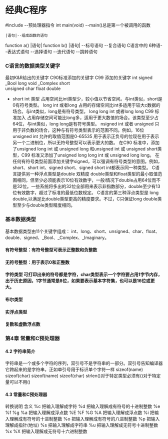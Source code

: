 # 经典C程序
#include  --预处理器指令
int main(void) --main()总是第一个被调用的函数

    |语句|--组成函数的语句
function a() 
    |语句|
function b() 
    |语句|
		--标号语句
		--复合语句
C语言中的
6种语--表达式语句
		--选择语句
		--迭代语句
		--跳转语句
### C语言的数据类型关键字

最初K&R给出的关键字   C90标准添加的关键字   C99 添加的关键字
int			signed			_Bool
long			void			_Complex
short						
unsigned
char
float
double
- short int 类型 占用空间比int类型少，较小值以节省空间。与int类似，short是0有符号类型。
long int 或者long 占用的存储空间比int多适用于较大c数据的场合。与int类似，long是有符号类型。
long long int 或者long long C99 标准加入 占用存储空间可能比long多，适用于更大数值的场合。该类型至少占64位，与int类似，long long是有符号类型。
nsigned int 或者 unsigned 只用于非负数的场合，这种与有符号类型表示的范围不同。例如，16位 unsigned int 允许的取值范围是0-65535 用于表示正负号的位现在用于表示另一个二进制位，所以无符号整型可以表示更大的数。
在C90 标准中，添加了unsigned long int 或 unsigned long 和unsigned int 或 unsigned short类型，C99 标准又添加了unsigned long long int 或 unsigned long long。
在任何有符号类型前面添加关键字signed，可以强调有符号类型的意图。例如，short、short int、signed short、signed short int都表示同一种类型。
C语言提供另一种浮点类型是double 双精度 double类型和float类型的最小取值范围相同，但至少必须能表示10位有效数字，一般i情况下double占用64位而不是32位。一些系统将多出的32位全部用来表示非指数部分，double至少有13位有效数字，超过了标准的最低位数规定。  C语言的第三种浮点类型是 long double,以满足比double类型更高的精度要求。不过，C只保证long double类型至少与double类型精度相同。

### 基本数据类型
基本数据类型由11个关键字组成：
int、long、short、unsigned、char、float、double、signed、_Bool、_Complex、_Imaginary。
#### 有符号整型：有符号整型可表示正整数和负整数
#### 无符号整型：用于表示0和正整数
#### 字符类型 可打印出来的符号都是字符，char类型表示一个字符要占用1字节内存，出于历史原因，1字节通常是8位，如果要表示基本字符集，也可以是16位或更大。
#### 布尔类型
#### 实浮点类型
#### 复数和虚数浮点数
### 第4章 常量和C预处理器 
#### 4.2 字符串简介
字符串是一个或多个字符的序列，双引号不是字符串的一部分。双引号告知编译器它跨起来的是字符串，正如单引号用于标识单个字符一样
sizeof(name) sizeof(char)
sizeof(name) sizeof(char) strlen()对于特定类型必须有()对于特定量可以不用()
#### 4.3 常量和C预处理器
转换说明   含义
%c  把输入理解成字符
%d  把输入理解成有符号的十进制整数
%e %f %g %a  把输入理解成浮点数
%E %F %G %A  把输入理解成浮点数
%i  把输入理解成有符号的十进制整数
%o  把输入理解成有符号的八进制整数
%p  把输入理解成指针(地址)
%s  把输入理解成字符串
%u  把输入理解成无符号十进制整数
%x %X  把输入理解成无符号十六进制整数
